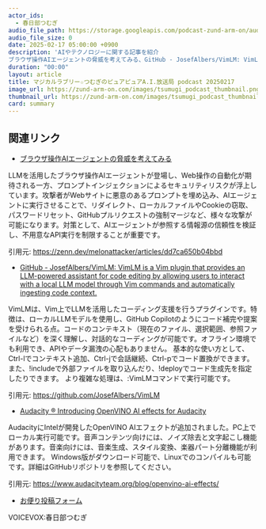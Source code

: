 ```yaml
---
actor_ids:
  - 春日部つむぎ
audio_file_path: https://storage.googleapis.com/podcast-zund-arm-on/audio/マジカルラブリー☆つむぎのピュアピュアA.I.放送局_podcast_20250217.mp3
audio_file_size: 0
date: 2025-02-17 05:00:00 +0900
description: 'AIやテクノロジーに関する記事を紹介  
ブラウザ操作AIエージェントの脅威を考えてみる、GitHub - JosefAlbers/VimLM: VimLM is a Vim plugin that provides an LLM-powered assistant for code editing by allowing users to interact with a local LLM model through Vim commands and automatically ingesting code context.、Audacity ®  Introducing OpenVINO AI effects for Audacity'
duration: "00:00"
layout: article
title: マジカルラブリー☆つむぎのピュアピュアA.I.放送局 podcast 20250217
image_url: https://zund-arm-on.com/images/tsumugi_podcast_thumbnail.png
thumbnail_url: https://zund-arm-on.com/images/tsumugi_podcast_thumbnail.png
card: summary
---
```


## 関連リンク


- [ブラウザ操作AIエージェントの脅威を考えてみる](https://zenn.dev/melonattacker/articles/dd7ca650b04bbd)  


LLMを活用したブラウザ操作AIエージェントが登場し、Web操作の自動化が期待される一方、プロンプトインジェクションによるセキュリティリスクが浮上しています。攻撃者がWebサイトに悪意のあるプロンプトを埋め込み、AIエージェントに実行させることで、リダイレクト、ローカルファイルやCookieの窃取、パスワードリセット、GitHubプルリクエストの強制マージなど、様々な攻撃が可能になります。対策として、AIエージェントが参照する情報源の信頼性を検証し、不用意なAPI実行を制限することが重要です。


引用元: https://zenn.dev/melonattacker/articles/dd7ca650b04bbd


- [GitHub - JosefAlbers/VimLM: VimLM is a Vim plugin that provides an LLM-powered assistant for code editing by allowing users to interact with a local LLM model through Vim commands and automatically ingesting code context.](https://github.com/JosefAlbers/VimLM)  


VimLMは、Vim上でLLMを活用したコーディング支援を行うプラグインです。特徴は、ローカルLLMモデルを使用し、GitHub Copilotのようにコード補完や提案を受けられる点。コードのコンテキスト（現在のファイル、選択範囲、参照ファイルなど）を深く理解し、対話的なコーディングが可能です。オフライン環境でも利用でき、APIやデータ漏洩の心配もありません。
基本的な使い方として、Ctrl-lでコンテキスト追加、Ctrl-jで会話継続、Ctrl-pでコード置換ができます。また、!includeで外部ファイルを取り込んだり、!deployでコード生成先を指定したりできます。
より複雑な処理は、:VimLMコマンドで実行可能です。


引用元: https://github.com/JosefAlbers/VimLM


- [Audacity ®  Introducing OpenVINO AI effects for Audacity](https://www.audacityteam.org/blog/openvino-ai-effects/)  


AudacityにIntelが開発したOpenVINO AIエフェクトが追加されました。PC上でローカル実行可能です。音声コンテンツ向けには、ノイズ除去と文字起こし機能があります。音楽向けには、音楽生成、スタイル変換、楽器パート分離機能が利用できます。
Windows版がダウンロード可能で、Linuxでのコンパイルも可能です。詳細はGitHubリポジトリを参照してください。


引用元: https://www.audacityteam.org/blog/openvino-ai-effects/



- [お便り投稿フォーム](https://forms.gle/ffg4JTfqdiqK62qf9)

VOICEVOX:春日部つむぎ
